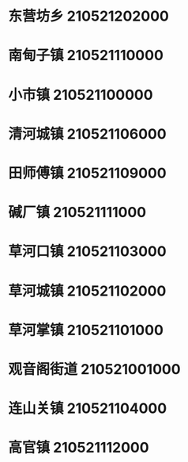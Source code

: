 # 东营坊乡 210521202000
# 南甸子镇 210521110000
# 小市镇 210521100000
# 清河城镇 210521106000
# 田师傅镇 210521109000
# 碱厂镇 210521111000
# 草河口镇 210521103000
# 草河城镇 210521102000
# 草河掌镇 210521101000
# 观音阁街道 210521001000
# 连山关镇 210521104000
# 高官镇 210521112000
